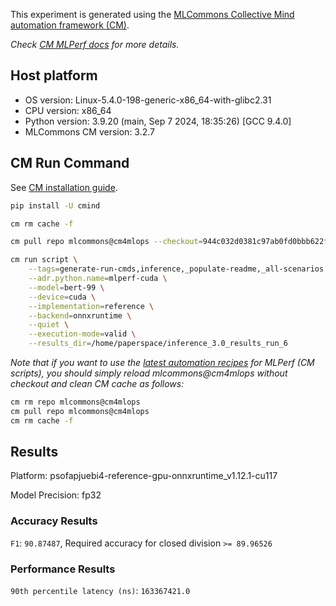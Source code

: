 This experiment is generated using the [MLCommons Collective Mind automation framework (CM)](https://github.com/mlcommons/cm4mlops).

*Check [CM MLPerf docs](https://docs.mlcommons.org/inference) for more details.*

## Host platform

* OS version: Linux-5.4.0-198-generic-x86_64-with-glibc2.31
* CPU version: x86_64
* Python version: 3.9.20 (main, Sep  7 2024, 18:35:26) 
[GCC 9.4.0]
* MLCommons CM version: 3.2.7

## CM Run Command

See [CM installation guide](https://docs.mlcommons.org/inference/install/).

```bash
pip install -U cmind

cm rm cache -f

cm pull repo mlcommons@cm4mlops --checkout=944c032d0381c97ab0fd0bbb622f1e53e63ab525

cm run script \
	--tags=generate-run-cmds,inference,_populate-readme,_all-scenarios \
	--adr.python.name=mlperf-cuda \
	--model=bert-99 \
	--device=cuda \
	--implementation=reference \
	--backend=onnxruntime \
	--quiet \
	--execution-mode=valid \
	--results_dir=/home/paperspace/inference_3.0_results_run_6
```
*Note that if you want to use the [latest automation recipes](https://docs.mlcommons.org/inference) for MLPerf (CM scripts),
 you should simply reload mlcommons@cm4mlops without checkout and clean CM cache as follows:*

```bash
cm rm repo mlcommons@cm4mlops
cm pull repo mlcommons@cm4mlops
cm rm cache -f

```

## Results

Platform: psofapjuebi4-reference-gpu-onnxruntime_v1.12.1-cu117

Model Precision: fp32

### Accuracy Results 
`F1`: `90.87487`, Required accuracy for closed division `>= 89.96526`

### Performance Results 
`90th percentile latency (ns)`: `163367421.0`
